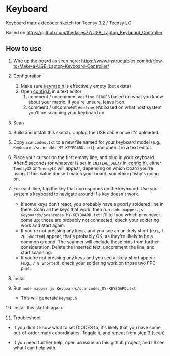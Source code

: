 # Keyboard

Keyboard matrix decoder sketch for Teensy 3.2 / Teensy LC

Based on https://github.com/thedalles77/USB_Laptop_Keyboard_Controller

## How to use

1. Wire up the board as seen here:
https://www.instructables.com/id/How-to-Make-a-USB-Laptop-Keyboard-Controller/

2. Configuration

    1. Make sure [keymap.h](./keymap.h) is effectively empty (but exists)
    2. Open [config.h](./config.h) in a text editor
        1. comment / uncomment `#define DIODES` based on what you know about
          your matrix.  If you're unsure, leave it on.
        2. comment / uncomment `#define MAC` based on what host system you'll
          be scanning your keyboard on.

3. Scan

  1. Build and install this sketch.  Unplug the USB cable once it's uploaded.
  2. Copy `scancodes.txt` to a new file named for your keyboard model (e.g.,
    `Keyboards/scancodes_MY-KEYBOARD.txt`), and open it in a text editor.
  3. Place your cursor on the first empty line, and plug in your keyboard.  After
    5 seconds (or whatever is set in `INITIAL_DELAY` in [config.h](./config.h)),
    either `Teensy32` or `TeensyLC` will appear, depending on which board you're
    using.  If this value doesn't match your board, something fishy's going on.
  4. For each line, tap the key that corresponds on the keyboard.  Use your
    system's keyboard to navigate around if a key doesn't work.
      - If some keys don't react, you probably have a poorly soldered line in
        there. Scan all the keys that work, then run
          `node mapper.js Keyboards/scancodes_MY-KEYBOARD.txt`
        it'll tell you which pins never come up; those are probably not
        connected; check your soldering work and start again.
      - If you're not pressing any keys, and you see an unlikely short (e.g.,
        `1 26 Shorted`) appear, that's probably OK, as they're likely to be a
        common ground.  The scanner will exclude those pins from further
        consideration.  Delete the inserted text, uncomment the line, and
        start scanning.
      - If you're not pressing any keys and you see a likely short appear (e.g.,
        `7 8 Shorted`), check your soldering work on those two FPC pins.

4. Install

  1. Run `node mapper.js Keyboards/scancodes_MY-KEYBOARD.txt`
      - This will generate `keymap.h`
  2. Install this sketch again.

5. Troubleshoot

  - If you didn't know what to set DIODES to, it's likely that you have some
    out-of-order matrix coordinates.  Toggle it, and repeat from step 3 (scan)

  - If you need further help, open an issue on this github project, and I'll see
    what I can help with.
